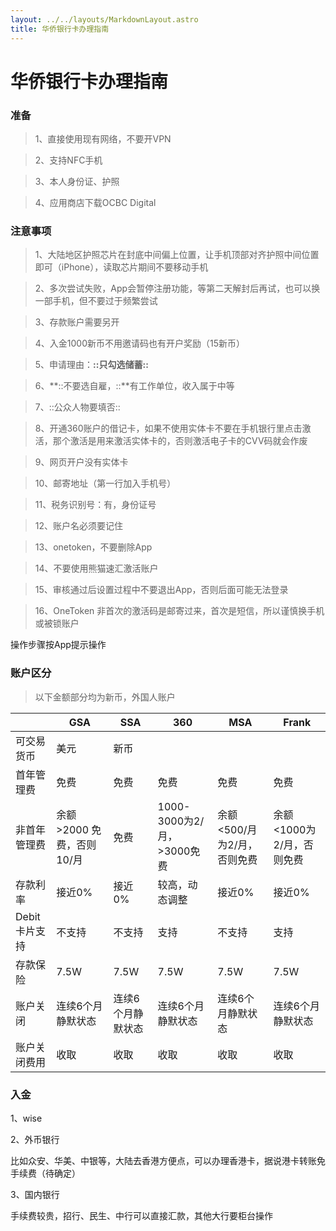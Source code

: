 ```yaml
---
layout: ../../layouts/MarkdownLayout.astro
title: 华侨银行卡办理指南
---
```


# 华侨银行卡办理指南

### 准备

> 1、直接使用现有网络，不要开VPN

> 2、支持NFC手机

> 3、本人身份证、护照

> 4、应用商店下载OCBC Digital

### 注意事项

> 1、大陆地区护照芯片在封底中间偏上位置，让手机顶部对齐护照中间位置即可（iPhone），读取芯片期间不要移动手机

> 2、多次尝试失败，App会暂停注册功能，等第二天解封后再试，也可以换一部手机，但不要过于频繁尝试

> 3、存款账户需要另开

> 4、入金1000新币不用邀请码也有开户奖励（15新币）

> 5、申请理由：**::只勾选储蓄::**

> 6、**::不要选自雇，::**有工作单位，收入属于中等

> 7、::公众人物要填否::

> 8、开通360账户的借记卡，如果不使用实体卡不要在手机银行里点击激活，那个激活是用来激活实体卡的，否则激活电子卡的CVV码就会作废

> 9、网页开户没有实体卡

> 10、邮寄地址（第一行加入手机号）

> 11、税务识别号：有，身份证号

> 12、账户名必须要记住

> 13、onetoken，不要删除App

> 14、不要使用熊猫速汇激活账户

> 15、审核通过后设置过程中不要退出App，否则后面可能无法登录

> 16、OneToken 非首次的激活码是邮寄过来，首次是短信，所以谨慎换手机或被锁账户

操作步骤按App提示操作

### 账户区分

> 以下金额部分均为新币，外国人账户

|           | GSA               | SSA       | 360                   | MSA               | Frank            |
| --------- | ----------------- | --------- | --------------------- | ----------------- | ---------------- |
| 可交易货币     | 美元                | 新币        |                       |                   |                  |
| 首年管理费     | 免费                | 免费        | 免费                    | 免费                | 免费               |
| 非首年管理费    | 余额>2000 免费，否则10/月 | 免费        | 1000-3000为2/月，>3000免费 | 余额<500/月为2/月，否则免费 | 余额<1000为2/月，否则免费 |
| 存款利率      | 接近0%              | 接近0%      | 较高，动态调整               | 接近0%              | 接近0%             |
| Debit卡片支持 | 不支持               | 不支持       | 支持                    | 不支持               | 支持               |
| 存款保险      | 7.5W              | 7.5W      | 7.5W                  | 7.5W              | 7.5W             |
| 账户关闭      | 连续6个月静默状态         | 连续6个月静默状态 | 连续6个月静默状态             | 连续6个月静默状态         | 连续6个月静默状态        |
| 账户关闭费用    | 收取                | 收取        | 收取                    | 收取                | 收取               |

### 入金

1、wise

2、外币银行

比如众安、华美、中银等，大陆去香港方便点，可以办理香港卡，据说港卡转账免手续费（待确定）

3、国内银行

手续费较贵，招行、民生、中行可以直接汇款，其他大行要柜台操作